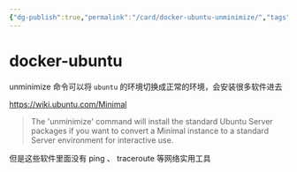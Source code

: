 ```yaml
---
{"dg-publish":true,"permalink":"/card/docker-ubuntu-unminimize/","tags":["linux"],"noteIcon":"","created":"2022-05-08T17:11:05+08:00","updated":"2024-02-06T15:11:33+08:00"}
---
```



# docker-ubuntu

unminimize 命令可以将 `ubuntu` 的环境切换成正常的环境，会安装很多软件进去

https://wiki.ubuntu.com/Minimal

> The 'unminimize' command will install the standard Ubuntu Server packages if you want to convert a Minimal instance to a standard Server environment for interactive use.

但是这些软件里面没有 ping 、 traceroute 等网络实用工具


